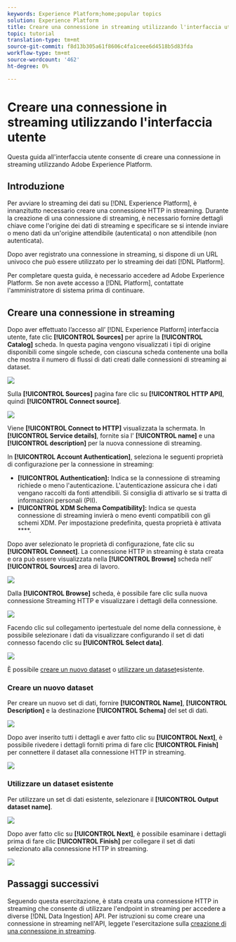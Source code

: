 ```yaml
---
keywords: Experience Platform;home;popular topics
solution: Experience Platform
title: Creare una connessione in streaming utilizzando l'interfaccia utente
topic: tutorial
translation-type: tm+mt
source-git-commit: f8d13b305a61f8606c4fa1ceee6d4518b5d83fda
workflow-type: tm+mt
source-wordcount: '462'
ht-degree: 0%

---
```



# Creare una connessione in streaming utilizzando l&#39;interfaccia utente

Questa guida all&#39;interfaccia utente consente di creare una connessione in streaming utilizzando Adobe Experience Platform.

## Introduzione

Per avviare lo streaming dei dati su [!DNL Experience Platform], è innanzitutto necessario creare una connessione HTTP in streaming. Durante la creazione di una connessione di streaming, è necessario fornire dettagli chiave come l&#39;origine dei dati di streaming e specificare se si intende inviare o meno dati da un&#39;origine attendibile (autenticata) o non attendibile (non autenticata).

Dopo aver registrato una connessione in streaming, si dispone di un URL univoco che può essere utilizzato per lo streaming dei dati [!DNL Platform].

Per completare questa guida, è necessario accedere ad Adobe Experience Platform. Se non avete accesso a [!DNL Platform], contattate l&#39;amministratore di sistema prima di continuare.

## Creare una connessione in streaming

Dopo aver effettuato l’accesso all’ [!DNL Experience Platform] interfaccia utente, fate clic **[!UICONTROL Sources]** per aprire la **[!UICONTROL Catalog]** scheda. In questa pagina vengono visualizzati i tipi di origine disponibili come singole schede, con ciascuna scheda contenente una bolla che mostra il numero di flussi di dati creati dalle connessioni di streaming ai dataset.

![](../images/streaming-ingestion/ui/click-sources.png)

Sulla **[!UICONTROL Sources]** pagina fare clic su **[!UICONTROL HTTP API]**, quindi **[!UICONTROL Connect source]**.

![](../images/streaming-ingestion/ui/click-connect-source.png)

Viene **[!UICONTROL Connect to HTTP]** visualizzata la schermata. In **[!UICONTROL Service details]**, fornite sia l&#39; **[!UICONTROL name]** e una **[!UICONTROL description]** per la nuova connessione di streaming.

In **[!UICONTROL Account Authentication]**, seleziona le seguenti proprietà di configurazione per la connessione in streaming:

- **[!UICONTROL Authentication]:** Indica se la connessione di streaming richiede o meno l&#39;autenticazione. L&#39;autenticazione assicura che i dati vengano raccolti da fonti attendibili. Si consiglia di attivarlo se si tratta di informazioni personali (PII).
- **[!UICONTROL XDM Schema Compatibility]:** Indica se questa connessione di streaming invierà o meno eventi compatibili con gli schemi XDM. Per impostazione predefinita, questa proprietà è attivata ****.

Dopo aver selezionato le proprietà di configurazione, fate clic su **[!UICONTROL Connect]**. La connessione HTTP in streaming è stata creata e ora può essere visualizzata nella **[!UICONTROL Browse]** scheda nell’ **[!UICONTROL Sources]** area di lavoro.

![](../images/streaming-ingestion/ui/http-sources-details.png)

Dalla **[!UICONTROL Browse]** scheda, è possibile fare clic sulla nuova connessione Streaming HTTP e visualizzare i dettagli della connessione.

![](../images/streaming-ingestion/ui/browse-sources.png)

Facendo clic sul collegamento ipertestuale del nome della connessione, è possibile selezionare i dati da visualizzare configurando il set di dati connesso facendo clic su **[!UICONTROL Select data]**.

![](../images/streaming-ingestion/ui/select-data.png)

È possibile [creare un nuovo dataset](#create-a-new-dataset) o [utilizzare un dataset](#use-an-existing-dataset)esistente.

### Creare un nuovo dataset

Per creare un nuovo set di dati, fornire **[!UICONTROL Name]**, **[!UICONTROL Description]** e la destinazione **[!UICONTROL Schema]** del set di dati.

![](../images/streaming-ingestion/ui/create-new-dataset.png)

Dopo aver inserito tutti i dettagli e aver fatto clic su **[!UICONTROL Next]**, è possibile rivedere i dettagli forniti prima di fare clic **[!UICONTROL Finish]** per connettere il dataset alla connessione HTTP in streaming.

![](../images/streaming-ingestion/ui/review-create-new-dataset.png)

### Utilizzare un dataset esistente

Per utilizzare un set di dati esistente, selezionare il **[!UICONTROL Output dataset name]**.

![](../images/streaming-ingestion/ui/use-existing-dataset.png)

Dopo aver fatto clic su **[!UICONTROL Next]**, è possibile esaminare i dettagli prima di fare clic **[!UICONTROL Finish]** per collegare il set di dati selezionato alla connessione HTTP in streaming.

![](../images/streaming-ingestion/ui/review-existing-dataset.png)

## Passaggi successivi

Seguendo questa esercitazione, è stata creata una connessione HTTP in streaming che consente di utilizzare l&#39;endpoint in streaming per accedere a diverse [!DNL Data Ingestion] API. Per istruzioni su come creare una connessione in streaming nell&#39;API, leggete l&#39;esercitazione sulla [creazione di una connessione in streaming](../tutorials/create-streaming-connection.md).
